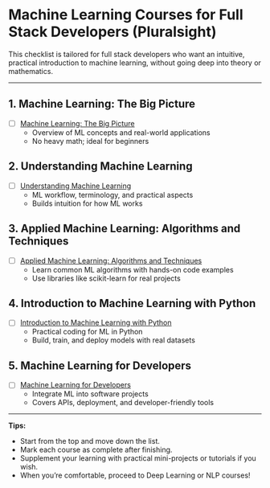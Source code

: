 # Machine Learning Courses for Full Stack Developers (Pluralsight)

This checklist is tailored for full stack developers who want an intuitive, practical introduction to machine learning, without going deep into theory or mathematics.

---

## 1. Machine Learning: The Big Picture
- [ ] [Machine Learning: The Big Picture](https://www.pluralsight.com/courses/machine-learning-big-picture)
    - Overview of ML concepts and real-world applications
    - No heavy math; ideal for beginners

## 2. Understanding Machine Learning
- [ ] [Understanding Machine Learning](https://www.pluralsight.com/courses/understanding-machine-learning)
    - ML workflow, terminology, and practical aspects
    - Builds intuition for how ML works

## 3. Applied Machine Learning: Algorithms and Techniques
- [ ] [Applied Machine Learning: Algorithms and Techniques](https://www.pluralsight.com/courses/applied-machine-learning-algorithms-techniques)
    - Learn common ML algorithms with hands-on code examples
    - Use libraries like scikit-learn for real projects

## 4. Introduction to Machine Learning with Python
- [ ] [Introduction to Machine Learning with Python](https://www.pluralsight.com/courses/introduction-machine-learning-python)
    - Practical coding for ML in Python
    - Build, train, and deploy models with real datasets

## 5. Machine Learning for Developers
- [ ] [Machine Learning for Developers](https://www.pluralsight.com/courses/machine-learning-for-developers)
    - Integrate ML into software projects
    - Covers APIs, deployment, and developer-friendly tools

---

**Tips:**
- Start from the top and move down the list.
- Mark each course as complete after finishing.
- Supplement your learning with practical mini-projects or tutorials if you wish.
- When you’re comfortable, proceed to Deep Learning or NLP courses!
